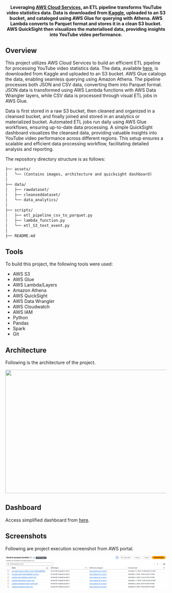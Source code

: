 

<h4 align='center'> Leveraging <a href='https://aws.amazon.com/' target='_blank'>AWS Cloud Services,</a> an ETL pipeline transforms YouTube video statistics data. Data is downloaded from <a href='https://kaggle.com/datasnaek/youtube-new'>Kaggle</a>, uploaded to an S3 bucket, and cataloged using AWS Glue for querying with Athena. AWS Lambda converts to Parquet format and stores it in a clean S3 bucket. AWS QuickSight then visualizes the materialised data, providing insights into YouTube video performance. </h4>

## Overview


This project utilizes AWS Cloud Services to build an efficient ETL pipeline for processing YouTube video statistics data. The data, available [here](https://kaggle.com/datasnaek/youtube-new), is downloaded from Kaggle and uploaded to an S3 bucket. AWS Glue catalogs the data, enabling seamless querying using Amazon Athena. The pipeline processes both JSON and CSV data, converting them into Parquet format. JSON data is transformed using AWS Lambda functions with AWS Data Wrangler layers, while CSV data is processed through visual ETL jobs in AWS Glue.

Data is first stored in a raw S3 bucket, then cleaned and organized in a cleansed bucket, and finally joined and stored in an analytics or materialized bucket. Automated ETL jobs run daily using AWS Glue workflows, ensuring up-to-date data processing. A simple QuickSight dashboard visualizes the cleansed data, providing valuable insights into YouTube video performance across different regions. This setup ensures a scalable and efficient data processing workflow, facilitating detailed analysis and reporting.



The repository directory structure is as follows:
```
├── assets/                        
│   └── (Contains images, architecture and quicksight dashboard)
│
├── data/                          
│   ├── rawdataset/                     
│   ├── cleanseddataset/                 
│   └── data_analytics/
│
├── scripts/                                      
│   ├── etl_pipeline_csv_to_parquet.py             
│   ├── lambda_function.py                        
│   └── etl_S3_test_event.py         
│
├── README.md                      

```



## Tools 

To build this project, the following tools were used:

- AWS S3
- AWS Glue
- AWS Lambda/Layers
- Amazon Athena
- AWS QuickSight
- AWS Data Wrangler
- AWS Cloudwatch
- AWS IAM
- Python
- Pandas
- Spark
- Git

## Architecture

Following is the architecture of the project.

<p align='center'>
  <img src='https://github.com/sindhubommali01/Youtube_Data_Pipeline_AWS/blob/main/assets/AWS_Python_ETL_Project_Architecture.png' height=385 width=650>
</p>  

## Dashboard

Access simplified dashboard from <a href='https://github.com/sindhubommali01/Youtube_Data_Pipeline_AWS/blob/main/assets/dashboard.pdf'>here</a>.


## Screenshots

Following are project execution screenshot from AWS portal.

<img src="https://github.com/sindhubommali01/Youtube_Data_Pipeline_AWS/blob/main/assets/S3_Buckets.png" >
<br>

